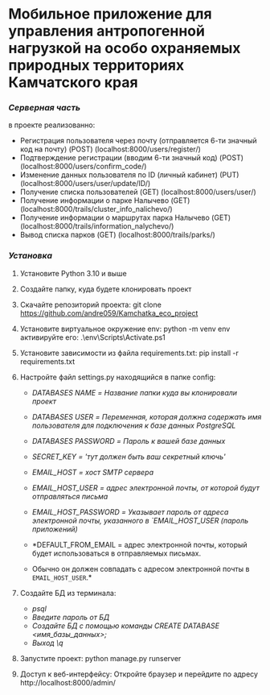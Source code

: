 # Мобильное приложение для управления антропогенной нагрузкой на особо охраняемых природных территориях Камчатского края

### *Серверная часть*

в проекте реализованно:

- Регистрация пользователя через почту (отправляется 6-ти значный код на почту) (POST) (localhost:8000/users/register/)
- Подтверждение регистрации (вводим 6-ти значный код) (POST) (localhost:8000/users/confirm_code/)
- Изменение данных пользователя по ID (личный кабинет) (PUT) (localhost:8000/users/user/update/ID/)
- Получение списка пользователей (GET) (localhost:8000/users/user/)
- Получение информации о парке Налычево (GET) (localhost:8000/trails/cluster_info_nalichevo/)
- Получение информации о маршрутах парка Налычево (GET) (localhost:8000/trails/information_nalychevo/)
- Вывод списка парков (GET) (localhost:8000/trails/parks/)

### *Установка*

1. Установите Python 3.10 и выше

2. Создайте папку, куда будете клонировать проект

3. Скачайте репозиторий проекта:
   git clone https://github.com/andre059/Kamchatka_eco_project

4. Установите виртуальное окружение env: 
   python -m venv env 
   активируйте его: .\env\Scripts\Activate.ps1

5. Установите зависимости из файла requirements.txt:
   pip install -r requirements.txt

6. Настройте файл settings.py находящийся в папке config: 
    - *DATABASES NAME = Название папки куда вы клонировали проект*
    
    - *DATABASES USER = Переменная, которая должна содержать имя пользователя для подключения к базе данных PostgreSQL*
    
    - *DATABASES PASSWORD = Пароль к вашей базе данных*
    
    - *SECRET_KEY = 'тут должен быть ваш секретный ключь'*

    - *EMAIL_HOST = хост SMTP сервера*

    - *EMAIL_HOST_USER = адрес электронной почты, от которой будут отправляться письма*

    - *EMAIL_HOST_PASSWORD = Указывает пароль от адреса электронной почты, указанного в `EMAIL_HOST_USER (пароль приложений)*

    - *DEFAULT_FROM_EMAIL = адрес электронной почты, который будет использоваться в отправляемых письмах. 
   -  Обычно он должен совпадать с адресом электронной почты в `EMAIL_HOST_USER`.*

7. Создайте БД из терминала:
   - *psql*
   - *Введите пароль от БД*
   - *Создайте БД с помощью команды CREATE DATABASE <имя_базы_данных>;*
   - *Выход \q*

8. Запустите проект: 
    python manage.py runserver

9. Доступ к веб-интерфейсу: 
    Откройте браузер и перейдите по адресу http://localhost:8000/admin/